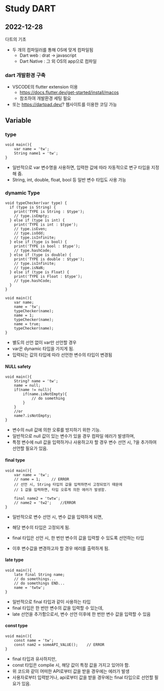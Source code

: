 # Study DART

## 2022-12-28

다트의 기초

- 두 개의 컴파일러를 통해 OS에 맞게 컴파일됨
  - Dart web : drat -> javascript
  - Dart Native : 그 외 OS의 app으로 컴파일

### dart 개발환경 구축

- VSCODE의 flutter extension 이용
  - https://docs.flutter.dev/get-started/install/macos
  - 참조하여 개발환경 세팅 필요
- 또는 https://dartpad.dev/? 웹사이트를 이용한 코딩 가능

## Variable

### type

```flutter
void main(){
    var name = 'tw';
    String name1 = 'tw';
}
```

- 일반적으로 var 변수명을 사용하면, 입력한 값에 따라 자동적으로 변구 타입을 지정해 줌.
- String, int, double, float, bool 등 일반 변수 타입도 사용 가능

### dynamic Type

```flutter
void typeChecker(var type) {
  if (type is String) {
    print('TYPE is String : $type');
    // type.isEmpty;
  } else if (type is int) {
    print('TYPE is int : $type');
    // type.isEven;
    // type.isOdd;
    // type.isInfinite;
  } else if (type is bool) {
    print('TYPE is bool : $type');
    // type.hashCode;
  } else if (type is double) {
    print('TYPE is double : $type');
    // type.isInfinite;
    // type.isNaN;
  } else if (type is Float) {
    print('TYPE is Float : $type');
    // type.hashCode;
  }
}

void main(){
    var name;
    name = 'tw';
    typeChecker(name);
    name = 1;
    typeChecker(name);
    name = true;
    typeChecker(name);
}
```

- 별도의 선언 없이 var만 선언할 경우
- var은 dynamic 타입을 가지게 됨.
- 입력되는 값의 타입에 따라 선언한 변수의 타입이 변경됨

#### NULL safety

```flutter
void main(){
    String? name = 'tw';
    name = null;
    if(name != null){
        if(name.isNotEmpty){
            // do something
        }
    }
    //or
    name?.isNotEmpty;
}
```

- 변수의 null 값에 의한 오류를 방지하기 위한 기능.
- 일반적으로 null 값이 있는 변수가 있을 경우 컴파일 에러가 발생하며,
- 특정 변수에 null 값을 입력하거나 사용하고자 할 경우 변수 선언 시, ?을 추가하여 선언할 필요가 있음.

#### final type

```flutter
void main(){
    var name = 'tw';
    // name = 1;     // ERROR
    // 선언 시, String 타입의 값을 입력하면서 고정되었기 때문에
    // 1 값을 입력하면, 타입 오류게 의한 에러가 발생함.
    
    final name2 = 'twtw';
    // name2 = 'tw2';    //ERROR
}
```

- 일반적으로 변수 선언 시, 변수 값을 입력하게 되면,
- 해당 변수의 타입은 고정되게 됨.

- final 타입은 선언 시, 한 번만 변수의 값을 입력할 수 있도록 선언하는 타입
- 이후 변수값을 변경하고자 할 경우 에러를 출력하게 됨.

#### late type

```flutter
void main(){
    late final String name;
    // do somethings...
    // do somethings END...
    name = 'twtw';
}
```

- 일반적으로 final 타입과 같이 사용하는 타입
- final 타입은 한 번만 변수의 값을 입력할 수 있는데,
- late 선언을 추가함으로서, 변수 선언 이후에 한 번만 변수 값을 입력할 수 있음

#### const type

```flutter
void main(){
    const name = 'tw';
    const nam2 = someAPI_VALUE();    // ERROR
}
```

- final 타입과 유사하지만,
- const 타입은 complie 시, 해당 값이 특정 값을 가지고 있어야 함.
- 위 코드와 같이 어떠한 API로부터 값을 받을 경우에는 에러가 발생
- 사용자로부터 입력받거나, api로부터 값을 받을 경우에는 final 타입으로 선언할 필요가 있음.
